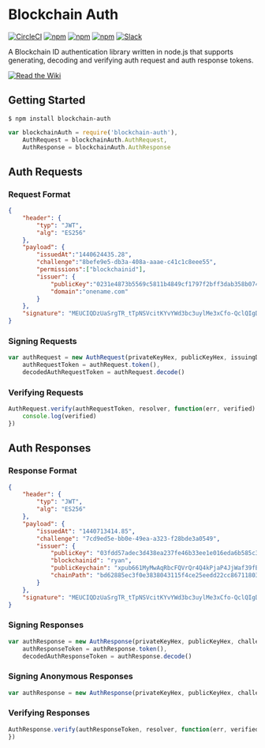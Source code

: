 # Blockchain Auth

[![CircleCI](https://img.shields.io/circleci/project/blockstack/blockchain-auth-js.svg)](https://circleci.com/gh/blockstack/blockchain-auth-js/tree/master)
[![npm](https://img.shields.io/npm/v/blockchain-auth.svg)](https://www.npmjs.com/package/blockchain-auth)
[![npm](https://img.shields.io/npm/dm/blockchain-auth.svg)](https://www.npmjs.com/package/blockchain-auth)
[![npm](https://img.shields.io/npm/l/blockchain-auth.svg)](https://www.npmjs.com/package/blockchain-auth)
[![Slack](http://slack.blockstack.org/badge.svg)](http://slack.blockstack.org/)

A Blockchain ID authentication library written in node.js that supports generating, decoding and verifying auth request and auth response tokens.

[![Read the Wiki](https://raw.githubusercontent.com/blockstack/blockchain-id/master/images/read-the-wiki.png)](https://github.com/blockstack/blockchain-id/wiki/Blockchain-ID-Auth)

## Getting Started

```
$ npm install blockchain-auth
```

```js
var blockchainAuth = require('blockchain-auth'),
    AuthRequest = blockchainAuth.AuthRequest,
    AuthResponse = blockchainAuth.AuthResponse
```

## Auth Requests

### Request Format

```json
{
    "header": {
        "typ": "JWT",
        "alg": "ES256"
    },
    "payload": {
        "issuedAt":"1440624435.28",
        "challenge":"8befe9e5-db3a-408a-aaae-c41c1c8eee55",
        "permissions":["blockchainid"],
        "issuer": {
            "publicKey":"0231e4873b5569c5811b4849cf1797f2bff3dab358b07416aa7a9af638f7182ca3",
            "domain":"onename.com"
        }
    },
    "signature": "MEUCIQDzUaSrgTR_tTpNSVcitKYvYWd3bc3uylMe3xCfo-QclQIgDLN1hgXSyqiEk0AGQ21XB2wzuqrotTmE_yN3pn4f_38"
}
```

### Signing Requests

```js
var authRequest = new AuthRequest(privateKeyHex, publicKeyHex, issuingDomain, permissions),
    authRequestToken = authRequest.token(),
    decodedAuthRequestToken = authRequest.decode()
```

### Verifying Requests

```js
AuthRequest.verify(authRequestToken, resolver, function(err, verified) {
    console.log(verified)
})
```

## Auth Responses

### Response Format

```json
{
    "header": {
        "typ": "JWT",
        "alg": "ES256"
    },
    "payload": {
        "issuedAt": "1440713414.85",
        "challenge": "7cd9ed5e-bb0e-49ea-a323-f28bde3a0549",
        "issuer": {
            "publicKey": "03fdd57adec3d438ea237fe46b33ee1e016eda6b585c3e27ea66686c2ea5358479",
            "blockchainid": "ryan",
            "publicKeychain": "xpub661MyMwAqRbcFQVrQr4Q4kPjaP4JjWaf39fBVKjPdK6oGBayE46GAmKzo5UDPQdLSM9DufZiP8eauy56XNuHicBySvZp7J5wsyQVpi2axzZ",
            "chainPath": "bd62885ec3f0e3838043115f4ce25eedd22cc86711803fb0c19601eeef185e39"
        }
    },
    "signature": "MEUCIQDzUaSrgTR_tTpNSVcitKYvYWd3bc3uylMe3xCfo-QclQIgDLN1hgXSyqiEk0AGQ21XB2wzuqrotTmE_yN3pn4f_38"
}
```

### Signing Responses

```js
var authResponse = new AuthResponse(privateKeyHex, publicKeyHex, challenge, blockchainid, publicKeychain, chainPath),
    authResponseToken = authResponse.token(),
    decodedAuthResponseToken = authResponse.decode()
```

### Signing Anonymous Responses

```js
var authResponse = new AuthResponse(privateKeyHex, publicKeyHex, challenge)
```

### Verifying Responses

```js
AuthResponse.verify(authResponseToken, resolver, function(err, verified) {
})
```
